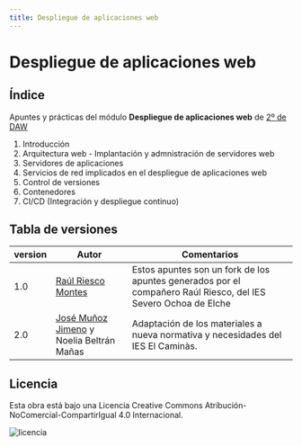 ```yaml
---
title: Despliegue de aplicaciones web
---
```


# Despliegue de aplicaciones web

## Índice

Apuntes y prácticas del módulo **Despliegue de aplicaciones web** de <u>2º de DAW</u>

1. Introducción
2. Arquitectura web - Implantación y admnistración de servidores web
3. Servidores de aplicaciones
4. Servicios de red implicados en el despliegue de aplicaciones web
5. Control de versiones
6. Contenedores
7. CI/CD (Integración y despliegue continuo)

## Tabla de versiones

| version | Autor                                                                | Comentarios                                                                                                    |
| ------- | -------------------------------------------------------------------- | -------------------------------------------------------------------------------------------------------------- |
| 1.0     | [Raúl Riesco Montes](mailto:r.riesco@edu.gva.es)                            | Estos apuntes son un fork de los apuntes generados por el compañero Raúl Riesco, del IES Severo Ochoa de Elche |
| 2.0     | [José Muñoz Jimeno](https://about.me/jmunozj) y Noelia Beltrán Mañas | Adaptación de los materiales a nueva normativa y necesidades del IES El Caminàs.                               |

## Licencia

Esta obra está bajo una Licencia Creative Commons Atribución-NoComercial-CompartirIgual 4.0 Internacional.

![licencia](https://i.creativecommons.org/l/by-nc-sa/4.0/88x31.png)

